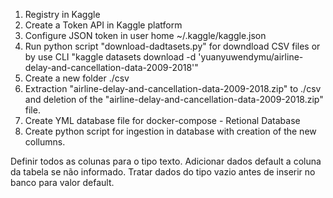 1. Registry in Kaggle
2. Create a Token API in Kaggle platform
3. Configure JSON token in user home ~/.kaggle/kaggle.json
4. Run python script "download-dadtasets.py" for downdload CSV files or by use CLI "kaggle datasets download -d 'yuanyuwendymu/airline-delay-and-cancellation-data-2009-2018'"
5. Create a new folder ./csv
6. Extraction "airline-delay-and-cancellation-data-2009-2018.zip" to ./csv and deletion of the "airline-delay-and-cancellation-data-2009-2018.zip" file.
7. Create YML database file for docker-compose - Retional Database
8. Create python script for ingestion in database with creation of the new collumns.


Definir todos as colunas para o tipo texto.
Adicionar dados default a coluna da tabela se não informado. 
Tratar dados do tipo vazio antes de inserir no banco para valor default.